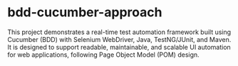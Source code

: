 # bdd-cucumber-approach
This project demonstrates a real-time test automation framework built using Cucumber (BDD) with Selenium WebDriver, Java, TestNG/JUnit, and Maven. It is designed to support readable, maintainable, and scalable UI automation for web applications, following Page Object Model (POM) design.
